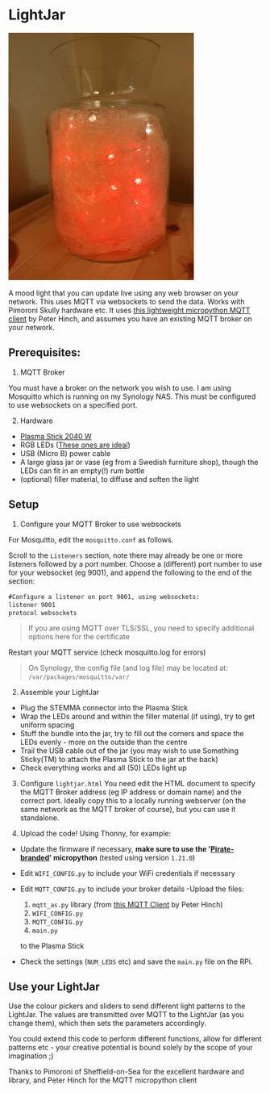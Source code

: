 # LightJar

<img src="redblue.gif">

A mood light that you can update live using any web browser on your network. This uses MQTT via websockets to send the data. Works with Pimoroni Skully hardware etc. It uses [this lightweight micropython MQTT client](https://github.com/digitalurban/MQTT-Plasma-Stick-2040W/blob/main/mqtt_as.py) by Peter Hinch, and assumes you have an existing MQTT broker on your network.

## Prerequisites:
1) MQTT Broker

You must have a broker on the network you wish to use. I am using Mosquitto which is running on my Synology NAS. This must be configured to use websockets on a specified port.

2) Hardware
- [Plasma Stick 2040 W](https://shop.pimoroni.com/products/plasma-stick-2040-w)
- RGB LEDs ([These ones are ideal](https://shop.pimoroni.com/products/5m-flexible-rgb-led-wire-50-rgb-leds-aka-neopixel-ws2812-sk6812))
- USB (Micro B) power cable
- A large glass jar or vase (eg from a Swedish furniture shop), though the LEDs can fit in an empty(!) rum bottle
- (optional) filler material, to diffuse and soften the light

## Setup

1) Configure your MQTT Broker to use websockets

For Mosquitto, edit the ```mosquitto.conf``` as follows.

Scroll to the ```Listeners``` section, note there may already be one or more listeners followed by a port number. Choose a (different) port number to use for your websocket (eg 9001), and append the following to the end of the section:
```
#Configure a listener on port 9001, using websockets:
listener 9001
protocol websockets
```
> If you are using MQTT over TLS/SSL, you need to specify additional options here for the certificate

Restart your MQTT service (check mosquitto.log for errors)
>On Synology, the config file (and log file) may be located at:
```/var/packages/mosquitto/var/```

2) Assemble your LightJar
- Plug the STEMMA connector into the Plasma Stick
- Wrap the LEDs around and within the filler material (if using), try to get uniform spacing
- Stuff the bundle into the jar, try to fill out the corners and space the LEDs evenly - more on the outside than the centre
- Trail the USB cable out of the jar (you may wish to use Something Sticky(TM) to attach the Plasma Stick to the jar at the back)
- Check everything works and all (50) LEDs light up

3) Configure ```lightjar.html```
You need edit the HTML document to specify the MQTT Broker address (eg IP address or domain name) and the correct port. Ideally copy this to a locally running webserver (on the same network as the MQTT broker of course), but you can use it standalone.

4) Upload the code!
Using Thonny, for example:
- Update the firmware if necessary, **make sure to use the '[Pirate-branded](https://github.com/pimoroni/pimoroni-pico/releases)' micropython** (tested using version ```1.21.0```)
- Edit ```WIFI_CONFIG.py``` to include your WiFi credentials if necessary
- Edit ```MQTT_CONFIG.py``` to include your broker details
-Upload the files:
   1) ```mqtt_as.py``` library (from [this MQTT Client](https://github.com/digitalurban/MQTT-Plasma-Stick-2040W) by Peter Hinch)
   2) ```WIFI_CONFIG.py```
   3) ```MQTT_CONFIG.py```
   4) ```main.py``` 

   to the Plasma Stick
- Check the settings (```NUM_LEDS``` etc) and save the ```main.py``` file on the RPi.

## Use your LightJar

Use the colour pickers and sliders to send different light patterns to the LightJar. The values are transmitted over MQTT to the LightJar (as you change them), which then sets the parameters accordingly.

You could extend this code to perform different functions, allow for different patterns etc - your creative potential is bound solely by the scope of your imagination ;)

Thanks to Pimoroni of Sheffield-on-Sea for the excellent hardware and library, and Peter Hinch for the MQTT micropython client

